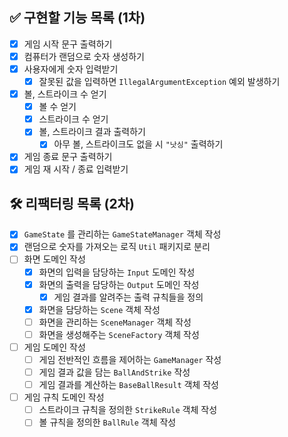 ## ✅ 구현할 기능 목록 (1차)
- [x] 게임 시작 문구 출력하기
- [x] 컴퓨터가 랜덤으로 숫자 생성하기
- [x] 사용자에게 숫자 입력받기
  - [x] 잘못된 값을 입력하면 `IllegalArgumentException` 예외 발생하기
- [x] 볼, 스트라이크 수 얻기
  - [x] 볼 수 얻기
  - [x] 스트라이크 수 얻기 
  - [x] 볼, 스트라이크 결과 출력하기
    - [x] 아무 볼, 스트라이크도 없을 시 `"낫싱"` 출력하기 
- [x] 게임 종료 문구 출력하기
- [x] 게임 재 시작 / 종료 입력받기

## 🛠️ 리팩터링 목록 (2차)
- [x] `GameState` 를 관리하는 `GameStateManager` 객체 작성
- [x] 랜덤으로 숫자를 가져오는 로직 `Util` 패키지로 분리
- [ ] 화면 도메인 작성
  - [x] 화면의 입력을 담당하는 `Input` 도메인 작성
  - [x] 화면의 출력을 담당하는 `Output` 도메인 작성
    - [x] 게임 결과를 알려주는 출력 규칙들을 정의
  - [x] 화면을 담당하는 `Scene` 객체 작성
  - [ ] 화면을 관리하는 `SceneManager` 객체 작성
  - [ ] 화면을 생성해주는 `SceneFactory` 객체 작성
- [ ] 게임 도메인 작성
  - [ ] 게임 전반적인 흐름을 제어하는 `GameManager` 작성
  - [ ] 게임 결과 값을 담는 `BallAndStrike` 작성
  - [ ] 게임 결과를 계산하는 `BaseBallResult` 객체 작성
- [ ] 게임 규칙 도메인 작성
  - [ ] 스트라이크 규칙을 정의한 `StrikeRule` 객체 작성 
  - [ ] 볼 규칙을 정의한 `BallRule` 객체 작성
